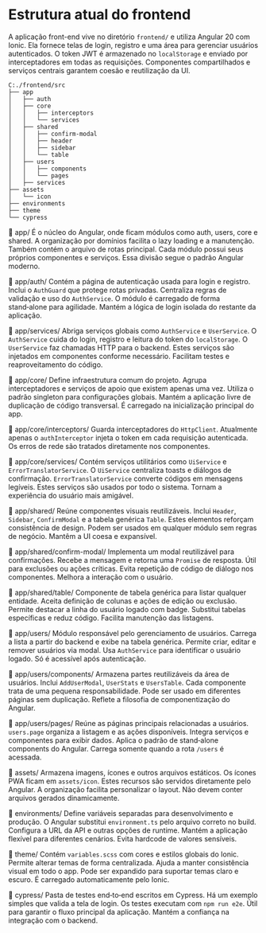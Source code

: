 # Estrutura atual do frontend

A aplicação front-end vive no diretório `frontend/` e utiliza Angular 20 com Ionic. Ela fornece telas de login, registro e uma área para gerenciar usuários autenticados. O token JWT é armazenado no `localStorage` e enviado por interceptadores em todas as requisições. Componentes compartilhados e serviços centrais garantem coesão e reutilização da UI.

```
C:./frontend/src
├── app
│   ├── auth
│   ├── core
│   │   ├── interceptors
│   │   └── services
│   ├── shared
│   │   ├── confirm-modal
│   │   ├── header
│   │   ├── sidebar
│   │   └── table
│   ├── users
│   │   ├── components
│   │   └── pages
│   ├── services
├── assets
│   └── icon
├── environments
├── theme
└── cypress
```

📁 app/
É o núcleo do Angular, onde ficam módulos como auth, users, core e shared. A organização por domínios facilita o lazy loading e a manutenção. Também contém o arquivo de rotas principal. Cada módulo possui seus próprios componentes e serviços. Essa divisão segue o padrão Angular moderno.

📁 app/auth/
Contém a página de autenticação usada para login e registro. Inclui o `AuthGuard` que protege rotas privadas. Centraliza regras de validação e uso do `AuthService`. O módulo é carregado de forma stand‑alone para agilidade. Mantém a lógica de login isolada do restante da aplicação.

📁 app/services/
Abriga serviços globais como `AuthService` e `UserService`. O `AuthService` cuida do login, registro e leitura do token do `localStorage`. O `UserService` faz chamadas HTTP para o backend. Estes serviços são injetados em componentes conforme necessário. Facilitam testes e reaproveitamento do código.

📁 app/core/
Define infraestrutura comum do projeto. Agrupa interceptadores e serviços de apoio que existem apenas uma vez. Utiliza o padrão singleton para configurações globais. Mantém a aplicação livre de duplicação de código transversal. É carregado na inicialização principal do app.

📁 app/core/interceptors/
Guarda interceptadores do `HttpClient`. Atualmente apenas o `authInterceptor` injeta o token em cada requisição autenticada. Os erros de rede são tratados diretamente nos componentes.

📁 app/core/services/
Contém serviços utilitários como `UiService` e `ErrorTranslatorService`. O `UiService` centraliza toasts e diálogos de confirmação. `ErrorTranslatorService` converte códigos em mensagens legíveis. Estes serviços são usados por todo o sistema. Tornam a experiência do usuário mais amigável.

📁 app/shared/
Reúne componentes visuais reutilizáveis. Inclui `Header`, `Sidebar`, `ConfirmModal` e a tabela genérica `Table`. Estes elementos reforçam consistência de design. Podem ser usados em qualquer módulo sem regras de negócio. Mantêm a UI coesa e expansível.

📁 app/shared/confirm-modal/
Implementa um modal reutilizável para confirmações. Recebe a mensagem e retorna uma `Promise` de resposta. Útil para exclusões ou ações críticas. Evita repetição de código de diálogo nos componentes. Melhora a interação com o usuário.

📁 app/shared/table/
Componente de tabela genérica para listar qualquer entidade. Aceita definição de colunas e ações de edição ou exclusão. Permite destacar a linha do usuário logado com badge. Substitui tabelas específicas e reduz código. Facilita manutenção das listagens.

📁 app/users/
Módulo responsável pelo gerenciamento de usuários. Carrega a lista a partir do backend e exibe na tabela genérica. Permite criar, editar e remover usuários via modal. Usa `AuthService` para identificar o usuário logado. Só é acessível após autenticação.

📁 app/users/components/
Armazena partes reutilizáveis da área de usuários. Inclui `AddUserModal`, `UserStats` e `UsersTable`. Cada componente trata de uma pequena responsabilidade. Pode ser usado em diferentes páginas sem duplicação. Reflete a filosofia de componentização do Angular.

📁 app/users/pages/
Reúne as páginas principais relacionadas a usuários. `users.page` organiza a listagem e as ações disponíveis. Integra serviços e componentes para exibir dados. Aplica o padrão de stand‑alone components do Angular. Carrega somente quando a rota `/users` é acessada.

📁 assets/
Armazena imagens, ícones e outros arquivos estáticos. Os ícones PWA ficam em `assets/icon`. Estes recursos são servidos diretamente pelo Angular. A organização facilita personalizar o layout. Não devem conter arquivos gerados dinamicamente.

📁 environments/
Define variáveis separadas para desenvolvimento e produção. O Angular substitui `environment.ts` pelo arquivo correto no build. Configura a URL da API e outras opções de runtime. Mantém a aplicação flexível para diferentes cenários. Evita hardcode de valores sensíveis.

📁 theme/
Contém `variables.scss` com cores e estilos globais do Ionic. Permite alterar temas de forma centralizada. Ajuda a manter consistência visual em todo o app. Pode ser expandido para suportar temas claro e escuro. É carregado automaticamente pelo Ionic.

📁 cypress/
Pasta de testes end‑to‑end escritos em Cypress. Há um exemplo simples que valida a tela de login. Os testes executam com `npm run e2e`. Útil para garantir o fluxo principal da aplicação. Mantém a confiança na integração com o backend.
